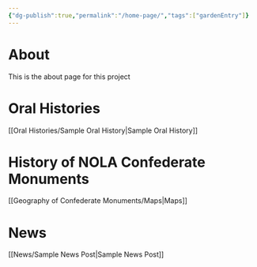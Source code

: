 ```yaml
---
{"dg-publish":true,"permalink":"/home-page/","tags":["gardenEntry"]}
---
```



# About
This is the about page for this project

# Oral Histories
[[Oral Histories/Sample Oral History\|Sample Oral History]]

# History of NOLA Confederate Monuments
[[Geography of Confederate Monuments/Maps\|Maps]]

# News
[[News/Sample News Post\|Sample News Post]]


![]()